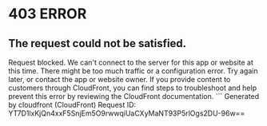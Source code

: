 # 403 ERROR

## The request could not be satisfied.

Request blocked. We can't connect to the server for this app or website at this time. There might be too much traffic or a configuration error. Try again later, or contact the app or website owner. If you provide content to customers through CloudFront, you can find steps to troubleshoot and help prevent this error by reviewing the CloudFront documentation. ```
Generated by cloudfront (CloudFront)
Request ID: YT7D1lxKjQn4xxF5SnjEm5O9rwwqiUaCXyMaNT93P5rlOgs2DU-96w==

```

